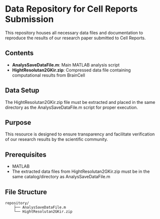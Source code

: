 # Data Repository for Cell Reports Submission

This repository houses all necessary data files and documentation to reproduce the results of our research paper submitted to Cell Reports.

## Contents
- **AnalysSaveDataFile.m**: Main MATLAB analysis script
- **HightResolutan2GKir.zip**: Compressed data file containing computational results from BrainCell

## Data Setup
The HightResolutan2GKir.zip file must be extracted and placed in the same directory as the AnalysSaveDataFile.m script for proper execution.

## Purpose
This resource is designed to ensure transparency and facilitate verification of our research results by the scientific community.

## Prerequisites
- MATLAB
- The extracted data files from HightResolutan2GKir.zip must be in the same catalog/directory as AnalysSaveDataFile.m

## File Structure
```
repository/
    ├── AnalysSaveDataFile.m
    └── HightResolutan2GKir.zip
```


